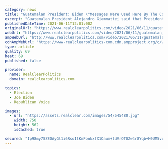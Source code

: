 ```yaml
---
category: news
title: "Guatemalan President: Biden \"Messages Were Used Here By The Coyotes\" That \"Came And Took The Children\""
excerpt: "Guatemalan President Alejandro Giammattei said that President Joe Biden's \"messages were used here by the coyotes\" and human traffickers that \"came and took the children\" to use during border crossings during a segment on Fox News's \"Hannity\" with Sean Hannity on Thursday."
publishedDateTime: 2021-06-11T12:01:00Z
originalUrl: "https://www.realclearpolitics.com/video/2021/06/11/guatemalan_president_biden_messages_were_used_here_by_the_coyotes_that_came_and_took_the_children.html#!"
webUrl: "https://www.realclearpolitics.com/video/2021/06/11/guatemalan_president_biden_messages_were_used_here_by_the_coyotes_that_came_and_took_the_children.html#!"
ampWebUrl: "http://www.realclearpolitics.com/video/2021/06/11/guatemalan_president_biden_messages_were_used_here_by_the_coyotes_that_came_and_took_the_children.amp.html"
cdnAmpWebUrl: "https://www-realclearpolitics-com.cdn.ampproject.org/c/www.realclearpolitics.com/video/2021/06/11/guatemalan_president_biden_messages_were_used_here_by_the_coyotes_that_came_and_took_the_children.amp.html"
type: article
quality: 69
heat: 69
published: false

provider:
  name: RealClearPolitics
  domain: realclearpolitics.com

topics:
  - Election
  - Joe Biden
  - Republican Voice

images:
  - url: "https://assets.realclear.com/images/54/545480.jpg"
    width: 750
    height: 562
    isCached: true

secured: "Ip98my7SZEOAyGl1i6RsoItKmFonkxfX1Oaum+tdVrQT0Zw4r8Yqb+H0UM5vuCHnAkJEUIpD5EfhRJY7Qsrdd6aJq0a94J167XQob9RCT/tJl8dA2m5gyL9rclDtuqGEbqyHAPhKW9bQ44E1aEm0ySSPOY6FxrA5Nb7Yg3ktWjE3P2tkWWjSdep1AbdGE//9Ax1/xXW4iNDN6OC9NHLQm67oNNRcmAzkfr4E93agJyQ5yY+U6QLOPEupSk1Qz4yvIbWehvY7pDe35dIqqNnjRlkpT/n5/fwXYbcm97aBTgyZwZkxveOI3IFDU1RBhBcvzR+Aia9KDdZJ3SbiPNYh2x/+E433cqIa8yJYSMJBJrE=;KXFaU/G/Y3Pl6iwFDPLasQ=="
---
```


